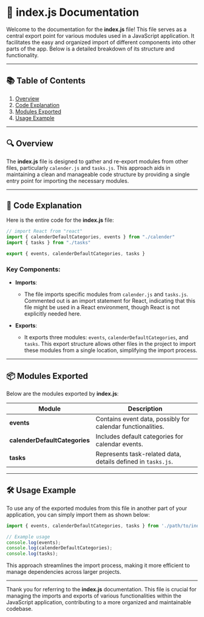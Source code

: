 # 📄 index.js Documentation

Welcome to the documentation for the **index.js** file! This file serves as a central export point for various modules used in a JavaScript application. It facilitates the easy and organized import of different components into other parts of the app. Below is a detailed breakdown of its structure and functionality.

---

## 📚 Table of Contents

1. [Overview](#overview)
2. [Code Explanation](#code-explanation)
3. [Modules Exported](#modules-exported)
4. [Usage Example](#usage-example)

---

## 🔍 Overview

The **index.js** file is designed to gather and re-export modules from other files, particularly `calender.js` and `tasks.js`. This approach aids in maintaining a clean and manageable code structure by providing a single entry point for importing the necessary modules.

---

## 🧩 Code Explanation

Here is the entire code for the **index.js** file:

```javascript
// import React from "react"
import { calenderDefaultCategories, events } from "./calender"
import { tasks } from "./tasks"

export { events, calenderDefaultCategories, tasks }
```

### Key Components:

- **Imports**: 
  - The file imports specific modules from `calender.js` and `tasks.js`. Commented out is an import statement for React, indicating that this file might be used in a React environment, though React is not explicitly needed here.

- **Exports**: 
  - It exports three modules: `events`, `calenderDefaultCategories`, and `tasks`. This export structure allows other files in the project to import these modules from a single location, simplifying the import process.

---

## 📦 Modules Exported

Below are the modules exported by **index.js**:

| Module                   | Description                                                  |
|--------------------------|--------------------------------------------------------------|
| **events**               | Contains event data, possibly for calendar functionalities.  |
| **calenderDefaultCategories** | Includes default categories for calendar events.             |
| **tasks**                | Represents task-related data, details defined in `tasks.js`. |

---

## 🛠️ Usage Example

To use any of the exported modules from this file in another part of your application, you can simply import them as shown below:

```javascript
import { events, calenderDefaultCategories, tasks } from './path/to/index.js'

// Example usage
console.log(events);
console.log(calenderDefaultCategories);
console.log(tasks);
```

This approach streamlines the import process, making it more efficient to manage dependencies across larger projects.

---

Thank you for referring to the **index.js** documentation. This file is crucial for managing the imports and exports of various functionalities within the JavaScript application, contributing to a more organized and maintainable codebase.
